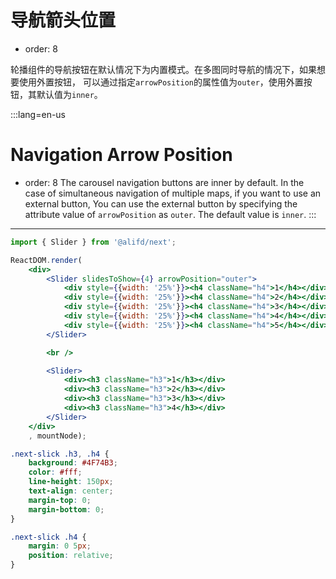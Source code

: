 # 导航箭头位置

- order: 8

轮播组件的导航按钮在默认情况下为内置模式。在多图同时导航的情况下，如果想要使用外置按钮，
可以通过指定`arrowPosition`的属性值为`outer`，使用外置按钮，其默认值为`inner`。

:::lang=en-us
# Navigation Arrow Position

- order: 8
The carousel navigation buttons are inner by default. In the case of simultaneous navigation of multiple maps, if you want to use an external button,
You can use the external button by specifying the attribute value of `arrowPosition` as `outer`. The default value is `inner`.
:::
---

````jsx
import { Slider } from '@alifd/next';

ReactDOM.render(
    <div>
        <Slider slidesToShow={4} arrowPosition="outer">
            <div style={{width: '25%'}}><h4 className="h4">1</h4></div>
            <div style={{width: '25%'}}><h4 className="h4">2</h4></div>
            <div style={{width: '25%'}}><h4 className="h4">3</h4></div>
            <div style={{width: '25%'}}><h4 className="h4">4</h4></div>
            <div style={{width: '25%'}}><h4 className="h4">5</h4></div>
        </Slider>

        <br />

        <Slider>
            <div><h3 className="h3">1</h3></div>
            <div><h3 className="h3">2</h3></div>
            <div><h3 className="h3">3</h3></div>
            <div><h3 className="h3">4</h3></div>
        </Slider>
    </div>
    , mountNode);
````

````css
.next-slick .h3, .h4 {
    background: #4F74B3;
    color: #fff;
    line-height: 150px;
    text-align: center;
    margin-top: 0;
    margin-bottom: 0;
}

.next-slick .h4 {
    margin: 0 5px;
    position: relative;
}
````
